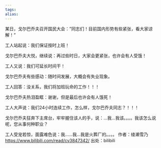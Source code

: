 ```yaml
---
tags: 
alias:
---
```

某日，戈尔巴乔夫召开国民大会：”同志们！目前国内形势有些紧张，看大家谅解！“

工人站起说：我们保证按时上班！

戈尔巴乔夫大悦，继续说：再过些时日，大家会更紧张，也许会有人受饿！

工人又说：我们可延长时间干！

戈尔巴乔夫有些感动：随时间发展，大概会有失业现象。

工人回答：没关系，我们将加班玩命的工作！！！

戈尔巴乔夫热泪盈眶：谢谢，但是最后也许会有人饿死！

工人大声说：我们24小时连续工作，怎么样，戈尔巴乔夫同志？！！！

戈尔巴乔夫狂奔下主席台，牢牢握住该人的手，说：…我…我该。。。。我该怎么说呢，您从事何种职业？

工人受宠若惊，面露难色说：我……我…我是火葬厂的。。。。 作者：绫濑雪乃 https://www.bilibili.com/read/cv3847342/ 出处：bilibili